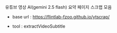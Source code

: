 유튜브 영상 AI(gemini 2.5 flash) 요약 페이지 스크랩 모음

 - base url : https://flintlab-fzoo.github.io/ytscrap/

 - tool : extractVideoSubtitle
